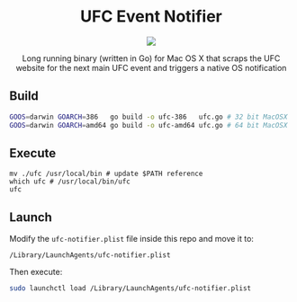 <h1 align="center">UFC Event Notifier</h1>

<p align="center">
  <img src="https://img.shields.io/badge/Completed-100%25-green.svg?style=flat-square">
</p>

<p align="center">
  Long running binary (written in Go) for Mac OS X that scraps the UFC website for the next main UFC event and triggers a native OS notification
</p>

## Build

```bash
GOOS=darwin GOARCH=386   go build -o ufc-386   ufc.go # 32 bit MacOSX
GOOS=darwin GOARCH=amd64 go build -o ufc-amd64 ufc.go # 64 bit MacOSX
```

## Execute

```
mv ./ufc /usr/local/bin # update $PATH reference
which ufc # /usr/local/bin/ufc
ufc
```

## Launch

Modify the `ufc-notifier.plist` file inside this repo and move it to:

```
/Library/LaunchAgents/ufc-notifier.plist
```

Then execute:

```bash
sudo launchctl load /Library/LaunchAgents/ufc-notifier.plist
```
